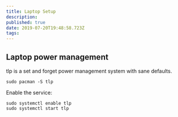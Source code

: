 ```yaml
---
title: Laptop Setup
description: 
published: true
date: 2019-07-20T19:48:58.723Z
tags: 
---
```


## Laptop power management

tlp is a set and forget power management system with sane defaults. 

    sudo pacman -S tlp

Enable the service: 

    sudo systemctl enable tlp
    sudo systemctl start tlp